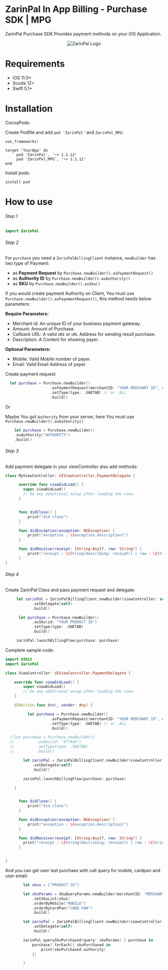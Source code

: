 # ZarinPal In App Billing - Purchase SDK | MPG

ZarinPal Purchase SDK Provides payment methods on your iOS Application.



<p align="center" width="100%">
<img src="https://avatars.githubusercontent.com/u/13906725?s=200&v=4" alt="ZarinPal Logo"/>
</p>


# Requirements

- iOS 11.0+
- Xcode 12+
- Swift 5.1+

# Installation

CocoaPods:

Create Podfile and add ```pod 'ZarinPal'``` and ```ZarinPal_MPG```:

```
use_frameworks!

target 'YourApp' do
     pod 'ZarinPal', '~> 1.1.12'
     pod 'ZarinPal_MPG', '~> 1.1.12'
end
```

Install pods:

```
install pod
```

# How to use
###### Step 1

```Swift
import ZarinPal

```

###### Step 2

For `purchase` you need a `ZarinPalBillingClient` instance, `newBuilder` has two type of Payment:

*   as **Payment Request** by `Purchase.newBuilder().asPaymentRequest()`
*   as **Authority ID** by `Purchase.newBuilder().asAuthority()`
*   as **SKU** by `Purchase.newBuilder().asSku()`

If you would create payment Authority on Client, You must use `Purchase.newBuilder().asPayementRequest()`, this method needs below parameters:

**Require Parameters:**

*   Merchant id: An unique ID of your business payment gateway.
*   Amount: Amount of Purchase.
*   Callback URL: A valid `URI` or `URL` Address for sending result purchase.
*   Description: A Content for showing payer.

**Optional Parameters:**

*   Mobile: Valid Mobile number of payer.
*   Email: Valid Email Address of payer.


Create payment request:
```Swift
  let purchase = Purchase.newBuilder()
                    .asPaymentRequest(merchantID: "YOUR MERCHANT ID", amount: 10000, callbackURL: "https://www.google.com", description: "Test Description for this payment")
                    .setType(type: .SHETAB) // or .ALL
                    .build()
```
Or

Maybe You got `Authority` from your server, here You must use `Purchase.newBuilder().asAuthority()`
```Swift
    let purchase = Purchase.newBuilder()
    .asAuthority("AUTHORITY")
    .build()
```   

###### Step 3

Add payment delegate in your viewController also add methods:

```Swift
class MyViewController: UIViewController,PaymentDelegate {

      override func viewDidLoad() {
        super.viewDidLoad()
        // Do any additional setup after loading the view.
      }


      func didClose() {
          print("did close")
      }

      func didException(exception: NSException) {
          print("exception : \(exception.description)")
      }

      func didReceive(receipt: [String:Any]?, raw: String?) {
          print("receipt : \(String(describing: receipt)) | raw : \(String(describing: raw)) ")
      }
}
```

###### Step 4

Create ZarinPal Class and pass payment request and delegate:

```Swift
     let zarinPal = ZarinPalBillingClient.newBuilder(viewController: self)
            .setDelegate(self)
            .build()

      let purchase = Purchase.newBuilder()
            .asSku(id: "YOUR PRODUCT ID")
            .setType(type: .SHETAB)
            .build()

     zarinPal.launchBillingFlow(purchase: purchase)
```

Complete sample code:

```Swift
import UIKit
import ZarinPal

class ViewController: UIViewController,PaymentDelegate {

    override func viewDidLoad() {
        super.viewDidLoad()
        // Do any additional setup after loading the view.
    }

    @IBAction func btn(_ sender: Any) {

          let purchase = Purchase.newBuilder()
                    .asPaymentRequest(merchantID: "YOUR MERCHANT ID", amount: 10000, callbackURL: "https://www.google.com", description: "Test Description for this payment")
                    .setType(type: .SHETAB) // or .ALL
                    .build()

  //let purchase = Purchase.newBuilder()
  //          .asSku(id: "377443")
  //          .setType(type: .SHETAB)
  //          .build()

        let zarinPal = ZarinPalBillingClient.newBuilder(viewController: self)
            .setDelegate(self)
            .build()

        zarinPal.launchBillingFlow(purchase: purchase)

    }


      func didClose() {
          print("did close")
      }

      func didException(exception: NSException) {
          print("exception : \(exception.description)")
      }

      func didReceive(receipt: [String:Any]?, raw: String?) {
        print("receipt : \(String(describing: receipt)) | raw : \(String(describing: raw)) ")
      }


}


```


And you can get user last purchaes with call query for mobile, cardpan and user email:

```Swift
        let skus = ["PRODUCT ID"]

        let skuParams = SkuQueryParams.newBuilder(merchantID: "MERCHANT CODE")
            .setSkuList(skus)
            .orderByMobile("MOBILE")
            .orderByCardPan("CARD PAN")
            .build()

        let zarinPal = ZarinPalBillingClient.newBuilder(viewController: self)
            .setDelegate(self)
            .build()

        zarinPal.querySkuPurchased(query: skuParams) { purchase in
            purchase?.forEach({ skuPurchased in
                print(skuPurchased.authority)
            })

        }

```
